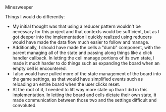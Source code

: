 Minesweeper

Things I would do differently:
- My initial thought was that using a reducer pattern wouldn't be necessary for this project and that contexts would be sufficient, but as I got deeper into the implementation I quickly realized using reducers would have made the data flow much easier to follow and manage.
- Additionally, I should have made the cells a "dumb" component, with the parent managing all of the state and passing along things like a click handler callback. In letting the cell manage portions of its own state, I made it much harder to do things such as expanding the board when an empty cell is encountered.
- I also would have pulled more of the state management of the board into the game settings, as that would have simplified events such as reloading an entire board when the user clicks reset.
- At the root of it, I needed to lift way more state up than I did in this implementation. In letting the board and cells dictate their own state, it made communication between those two and the settings difficult and convoluted.